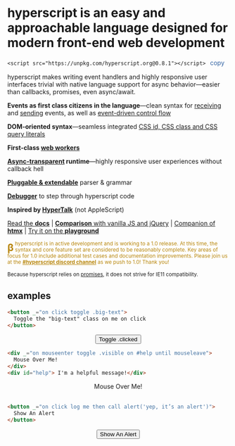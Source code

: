 
# hyperscript is an easy and approachable language designed for modern front-end web development

`<script src="https://unpkg.com/hyperscript.org@0.8.1"></script>`
 <button style="font:inherit; background: none; border: none; color: #3465a4"
_="on click
writeText(innerText of my previousElementSibling) on navigator.clipboard
put 'copied!' into me">copy</button>

hyperscript makes writing event handlers and highly responsive user interfaces
trivial with native language support for async behavior&mdash;easier than
callbacks, promises, even async/await.

<div id="features">

* **Events as first class citizens in the language**&mdash;clean syntax for
  [receiving](/features/on) and [sending](/commands/send) events, as well as
  [event-driven control flow](docs/#event-control-flow)
* **DOM-oriented syntax**&mdash;seamless integrated [CSS id, CSS class and CSS
  query literals](https://hyperscript.org/expressions/#css)
* **First-class [web workers](/docs#workers)**
* **[Async-transparent](/docs#async) runtime**&mdash;highly responsive user
  experiences without callback hell
* **[Pluggable & extendable](/docs/#extending)** parser & grammar
* **[Debugger](/docs#debugging)** to step through hyperscript code
* **Inspired by [HyperTalk](https://hypercard.org/HyperTalk%20Reference%202.4.pdf)**
  (not AppleScript)
</div>

[Read the **docs**](/docs) |
[**Comparison** with vanilla JS and jQuery](/comparison) |
[Companion of **htmx**](https://htmx.org) |
[Try it on the **playground**](/playground)

<small style="color: darkgoldenrod;">
<b style="font-size: 2em; padding: 4px .2ch 0 0; line-height: 1; float: left">β</b>
hyperscript is in active development and is working to a 1.0 release. At this
time, the syntax and core feature set are considered to be reasonably complete.
Key areas of focus for 1.0 include additional test cases and documentation
improvements. Please join us at the
<a style="color: darkgoldenrod;font-weight: bold" href="https://htmx.org/discord">#hyperscript discord channel</a>
as we push to 1.0! Thank you!</p>
</small>

 <small>Because hyperscript relies on
[promises](https://caniuse.com/?search=Promise), it does not strive for IE11
compatibility.</small>

<style>
#features ul {
  padding-left: 0;
  list-style: none;
  column-width: 40ch;
  column-gap: 2em;
  margin-bottom: -1em;
}

#features li {
  display: inline-block;
  margin-bottom: 1em;
}

.example {
  margin: .5em auto;
  text-align: center;
}
</style>

## examples

```html
<button _="on click toggle .big-text">
  Toggle the "big-text" class on me on click
</button>
```

<div class="example">
<style>
button {
  transition: all 300ms ease-in;
}
button.big-text {
  font-size: 2em;
}
</style>
<button class="btn primary" _="on click toggle .big-text">
  Toggle .clicked
</button>
</div>

```html
<div _="on mouseenter toggle .visible on #help until mouseleave">
  Mouse Over Me!
</div>
<div id="help"> I'm a helpful message!</div>

```

<div class="example">
<style>
#help {
  opacity: 0;
}
#help.visible {
  opacity: 1;
  transition: opacity 200ms ease-in;
}
</style>
<div _="on mouseenter toggle .visible on #help until mouseleave">
  Mouse Over Me!
</div>
<div id="help"> I'm a helpful message!</div>
</div>

```html
<button _="on click log me then call alert('yep, it’s an alert')">
  Show An Alert
</button>
```

<div class="example">
<button class="btn primary" _="
  on click
    log me then call alert('yep, it\'s an alert - check the console...')">
  Show An Alert
</button>
</div>
